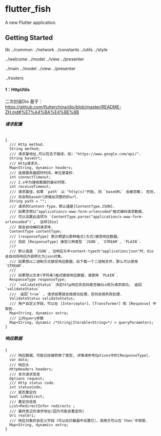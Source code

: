 # flutter_fish

A new Flutter application.

## Getting Started

lib
../common
  ../network
  ../constants
  ../utils
  ../style

../welcome
  ../model
  ../view
  ../presenter

../main
  ../model
  ../view
  ../presenter

../routers


#### 1：HttpUtils

二次封装Dio
基于：https://github.com/flutterchina/dio/blob/master/README-ZH.md#%E7%A4%BA%E4%BE%8B

##### 请求配置

```

{
  /// Http method.
  String method;
  /// 请求基地址,可以包含子路径，如: "https://www.google.com/api/".
  String baseUrl;
  /// Http请求头.
  Map<String, dynamic> headers;
  /// 连接服务器超时时间，单位是毫秒.
  int connectTimeout;
  /// 2.x中为接收数据的最长时限.
  int receiveTimeout;
  /// 请求路径，如果 `path` 以 "http(s)"开始, 则 `baseURL` 会被忽略； 否则,
  /// 将会和baseUrl拼接出完整的的url.
  String path = "";
  /// 请求的Content-Type，默认值是[ContentType.JSON].
  /// 如果您想以"application/x-www-form-urlencoded"格式编码请求数据,
  /// 可以设置此选项为 `ContentType.parse("application/x-www-form-urlencoded")`,  这样[Dio]
  /// 就会自动编码请求体.
  ContentType contentType;
  /// [responseType] 表示期望以那种格式(方式)接受响应数据。
  /// 目前 [ResponseType] 接受三种类型 `JSON`, `STREAM`, `PLAIN`.
  ///
  /// 默认值是 `JSON`, 当响应头中content-type为"application/json"时，dio 会自动将响应内容转化为json对象。
  /// 如果想以二进制方式接受响应数据，如下载一个二进制文件，那么可以使用 `STREAM`.
  ///
  /// 如果想以文本(字符串)格式接收响应数据，请使用 `PLAIN`.
  ResponseType responseType;
  /// `validateStatus` 决定http响应状态码是否被dio视为请求成功， 返回`validateStatus`
  ///  返回`true` , 请求结果就会按成功处理，否则会按失败处理.
  ValidateStatus validateStatus;
  /// 用户自定义字段，可以在 [Interceptor]、[Transformer] 和 [Response] 中取到.
  Map<String, dynamic> extra;
  /// 公共query参数
  Map<String, dynamic /*String|Iterable<String>*/ > queryParameters;
}

```

##### 响应数据

```
{
  /// 响应数据，可能已经被转换了类型, 详情请参考Options中的[ResponseType].
  var data;
  /// 响应头
  HttpHeaders headers;
  /// 本次请求信息
  Options request;
  /// Http status code.
  int statusCode;
  /// 是否重定向
  bool isRedirect;
  /// 重定向信息
  List<RedirectInfo> redirects ;
  /// 最终真正的请求地址(因为可能会重定向)
  Uri realUri;
  /// 响应对象的自定义字段（可以在拦截器中设置它），调用方可以在`then`中获取.
  Map<String, dynamic> extra;
}
```

